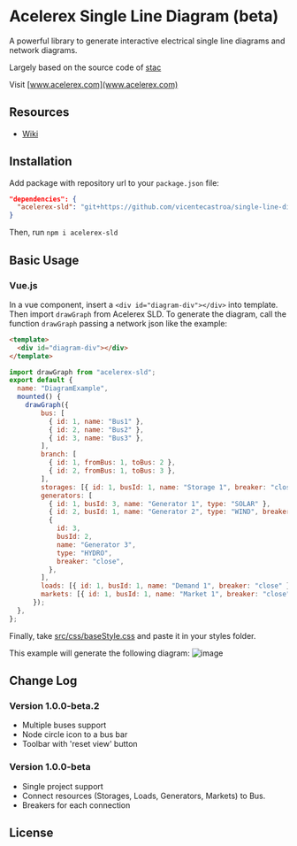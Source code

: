 
# Acelerex Single Line Diagram (beta)

A powerful library to generate interactive electrical single line diagrams and network diagrams.

Largely based on the source code of [stac](https://github.com/aayushGaur/stac)

Visit [www.acelerex.com](www.acelerex.com)

## Resources

- [Wiki](https://www.notion.so/acelerex/Acelerex-Single-Line-Diagram-Wiki-2a8d2940f5fb4bdca356fbb7747eb09d)

## Installation

Add package with repository url to your `package.json` file:

```json
"dependencies": {
  "acelerex-sld": "git+https://github.com/vicentecastroa/single-line-diagram.git"
}
```

Then, run `npm i acelerex-sld`

## Basic Usage

### Vue.js

In a vue component, insert a `<div id="diagram-div"></div>` into template. Then import `drawGraph` from Acelerex SLD. To generate the diagram, call the function `drawGraph` passing a network json like the example:

```html
<template>
  <div id="diagram-div"></div>
</template>
```

```javascript
import drawGraph from "acelerex-sld";
export default {
  name: "DiagramExample",
  mounted() {
    drawGraph({
        bus: [
          { id: 1, name: "Bus1" },
          { id: 2, name: "Bus2" },
          { id: 3, name: "Bus3" },
        ],
        branch: [
          { id: 1, fromBus: 1, toBus: 2 },
          { id: 2, fromBus: 1, toBus: 3 },
        ],
        storages: [{ id: 1, busId: 1, name: "Storage 1", breaker: "close" }],
        generators: [
          { id: 1, busId: 3, name: "Generator 1", type: "SOLAR" },
          { id: 2, busId: 1, name: "Generator 2", type: "WIND", breaker: "open" },
          {
            id: 3,
            busId: 2,
            name: "Generator 3",
            type: "HYDRO",
            breaker: "close",
          },
        ],
        loads: [{ id: 1, busId: 1, name: "Demand 1", breaker: "close" }],
        markets: [{ id: 1, busId: 1, name: "Market 1", breaker: "close" }],
      });
  },
};
```
Finally, take [src/css/baseStyle.css](https://github.com/vicentecastroa/single-line-diagram/blob/master/src/css/baseStyle.css) and paste it in your styles folder.

This example will generate the following diagram:
![image](https://user-images.githubusercontent.com/13738469/164274411-ab2684d5-1a05-46ea-ab12-46e4021c84f4.png)





## Change Log
###  Version 1.0.0-beta.2
- Multiple buses support
- Node circle icon to a bus bar
- Toolbar with 'reset view' button
### Version 1.0.0-beta
- Single project support
- Connect resources (Storages, Loads, Generators, Markets) to Bus.
- Breakers for each connection

## License
